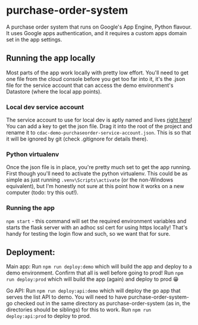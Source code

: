 # purchase-order-system

A purchase order system that runs on Google's App Engine, Python flavour. It uses Google apps authentication, and it requires a custom apps domain set in the app settings.

## Running the app locally

Most parts of the app work locally with pretty low effort. You'll need to get one file
from the cloud console before you get too far into it, it's the .json file for the service
account that can access the demo environment's Datastore (where the local app points).

### Local dev service account

The service account to use for local dev is aptly named and lives [right here](https://console.cloud.google.com/iam-admin/serviceaccounts/details/102111909895029700743/keys?authuser=0&project=cdac-demo-purchaseorder)! You can add a key to get the json file. Drag it into the root of
the project and rename it to `cdac-demo-purchaseorder-service-account.json`. This is so that
it will be ignored by git (check .gitignore for details there).

### Python virtualenv

Once the json file is in place, you're pretty much set to get the app running. First
though you'll need to activate the python virtualenv. This could be as simple as just
running `.venv\Scripts\activate` (or the non-Windows equivalent), but I'm honestly not
sure at this point how it works on a new computer (todo: try this out!).

### Running the app

`npm start` - this command will set the required environment variables and starts the
flask server with an adhoc ssl cert for using https locally! That's handy for testing
the login flow and such, so we want that for sure.

## Deployment:

Main app:
Run `npm run deploy:demo` which will build the app and deploy to a demo environment. Confirm that all is well before going to prod!
Run `npm run deploy:prod` which will build the app (again) and deploy to prod 😁

Go API:
Run `npm run deploy:api:demo` which will deploy the go app that serves the list API to demo. You will need to have purchase-order-system-go checked out in the same directory as purchase-order-system (as in, the directories should be siblings) for this to work.
Run `npm run deploy:api:prod` to deploy to prod.
